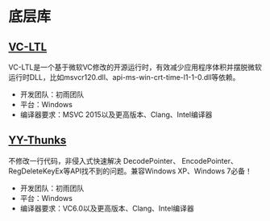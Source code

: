 ﻿# 底层库
## [VC-LTL](https://www.nuget.org/packages/VC-LTL)
VC-LTL是一个基于微软VC修改的开源运行时，有效减少应用程序体积并摆脱微软运行时DLL，比如msvcr120.dll、api-ms-win-crt-time-l1-1-0.dll等依赖。

* 开发团队：初雨团队
* 平台：Windows
* 编译器要求：MSVC 2015以及更高版本、Clang、Intel编译器

## [YY-Thunks](https://www.nuget.org/packages/YY-Thunks)
不修改一行代码，非侵入式快速解决 DecodePointer、 EncodePointer、RegDeleteKeyEx等API找不到的问题。兼容Windows XP、Windows 7必备！

* 开发团队：初雨团队
* 平台：Windows
* 编译器要求：VC6.0以及更高版本、Clang、Intel编译器
